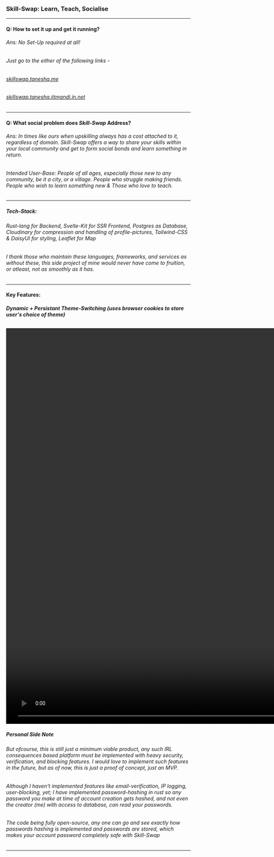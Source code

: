### Skill-Swap: Learn, Teach, Socialise

---

#### Q: How to set it up and get it running?
###### Ans: No Set-Up required at all!
######      Just go to the either of the following links -

###### [skillswap.taneshq.me](https://skillswap.taneshq.me)
###### [skillswap.taneshq.iitmandi.in.net](https://skillswap.taneshq.iitmandi.in.net)

---
#### Q: What social problem does _Skill-Swap_ Address?
###### Ans: In times like ours when upskilling always has a cost attached to it, regardless of domain. _Skill-Swap_ offers a  way to share your skills within your local community and get to form social bonds and learn something in return.
###### Intended User-Base: People of all ages, especially those new to any community, be it a city, or a village. People who struggle making friends. People who wish to learn something new & Those who love to teach.

---
##### Tech-Stack:
###### Rust-lang for Backend, Svelte-Kit for SSR Frontend, Postgres as Database, Cloudinary for compression and handling of profile-pictures, Tailwind-CSS & DaisyUI for styling, Leaflet for Map

###### I thank those who maintain these languages, frameworks, and services as without these, this side project of mine would never have come to fruition, or atleast, not as smoothly as it has.

---
#### Key Features:

##### Dynamic + Persistant Theme-Switching (uses browser cookies to store user's choice of theme)
<video src="/videos/themes-2025-09-05_00.26.04.mp4" width="1920" height="1080" controls></video>
---
##### Personal Side Note

###### But ofcourse, this is still just a minimum viable product, any such IRL consequences based platform must be implemented with heavy security, verification, and blocking features. I would love to implement such features in the future, but as of now, this is just a proof of concept, just an MVP.

###### Although I haven't implemented features like email-verification, IP logging, user-blocking, yet; I have implemented password-hashing in rust so any password you make at time of account creation gets hashed, and not even the creator (me) with access to database, can read your passwords.

###### The code being fully open-source, any one can go and see exactly how passwords hashing is implemented and passwords are stored, which makes your account password completely safe with _Skill-Swap_

---


